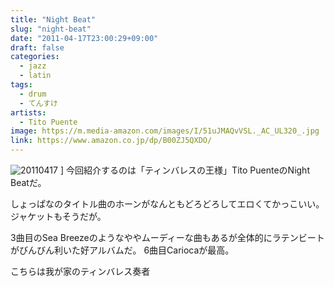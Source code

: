 ```yaml
---
title: "Night Beat"
slug: "night-beat"
date: "2011-04-17T23:00:29+09:00"
draft: false
categories: 
  - jazz
  - latin
tags: 
  - drum
  - てんすけ
artists:
  - Tito Puente
image: https://m.media-amazon.com/images/I/51uJMAQvVSL._AC_UL320_.jpg
link: https://www.amazon.co.jp/dp/B00ZJ5QXDO/
---
```

![20110417](/wp-content/uploads/2011/04/20110417.jpg) ]
今回紹介するのは「ティンバレスの王様」Tito PuenteのNight Beatだ。 
<!--more-->
しょっぱなのタイトル曲のホーンがなんともどろどろしてエロくてかっこいい。
ジャケットもそうだが。 

3曲目のSea Breezeのようなややムーディーな曲もあるが全体的にラテンビートがびんびん利いた好アルバムだ。 
6曲目Cariocaが最高。 

こちらは我が家のティンバレス奏者
